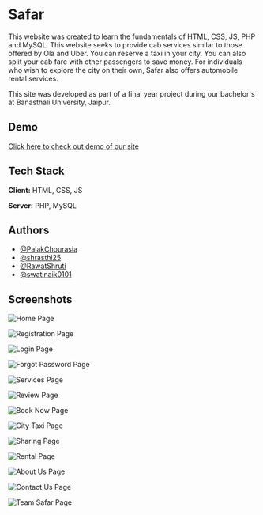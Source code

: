 
# Safar
This website was created to learn the fundamentals of HTML, CSS, JS, PHP and MySQL. This website seeks to provide cab services similar to those offered by Ola and Uber. You can reserve a taxi in your city. You can also split your cab fare with other passengers to save money. For individuals who wish to explore the city on their own, Safar also offers automobile rental services.
 
This site was developed as part of a final year project during our bachelor's at Banasthali University, Jaipur.


## Demo

[Click here to check out demo of our site](https://rawatshruti.github.io/Saafar-Project)


## Tech Stack

**Client:** HTML, CSS, JS

**Server:** PHP, MySQL


## Authors

- [@PalakChourasia](https://github.com/PalakChourasia)
- [@shrasthi25](https://github.com/shrasthi25)
- [@RawatShruti](https://github.com/RawatShruti)
- [@swatinaik0101](https://github.com/swatinaik0101)


## Screenshots

![Home Page](https://github.com/RawatShruti/images_pvt/blob/main/Safar%20Screenshots/Home%20Page.PNG)

![Registration Page](https://github.com/RawatShruti/images_pvt/blob/main/Safar%20Screenshots/Registration%20Page.jpeg)

![Login Page](https://github.com/RawatShruti/images_pvt/blob/main/Safar%20Screenshots/Login%20Page.jpeg)

![Forgot Password Page](https://github.com/RawatShruti/images_pvt/blob/main/Safar%20Screenshots/Reset%20Page.jpeg)

![Services Page](https://github.com/RawatShruti/images_pvt/blob/main/Safar%20Screenshots/Services%20Page.PNG)

![Review Page](https://github.com/RawatShruti/images_pvt/blob/main/Safar%20Screenshots/Review%20Page.PNG)

![Book Now Page](https://github.com/RawatShruti/images_pvt/blob/main/Safar%20Screenshots/Book%20Now%20Page.jpeg)

![City Taxi Page](https://github.com/RawatShruti/images_pvt/blob/main/Safar%20Screenshots/City%20Taxi%20Page.jpeg)

![Sharing Page](https://github.com/RawatShruti/images_pvt/blob/main/Safar%20Screenshots/Sharing%20Page.jpeg)

![Rental Page](https://github.com/RawatShruti/images_pvt/blob/main/Safar%20Screenshots/Rental%20Page.jpeg)

![About Us Page](https://github.com/RawatShruti/images_pvt/blob/main/Safar%20Screenshots/About%20Us%20Page.jpeg)

![Contact Us Page](https://github.com/RawatShruti/images_pvt/blob/main/Safar%20Screenshots/Contact%20Page.PNG)

![Team Safar Page](https://github.com/RawatShruti/images_pvt/blob/main/Safar%20Screenshots/Team%20Safar%20Page.jpeg)
